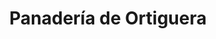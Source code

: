 ---
title: "Panadería de Ortiguera"
url: /ortiguera-coana/panaderia-de-ortiguera/
shop: Bäckerei
---